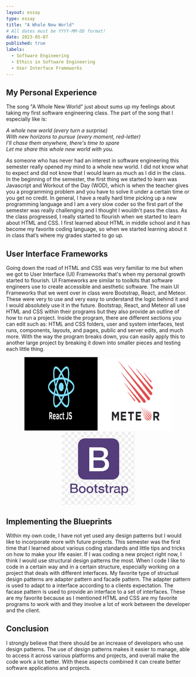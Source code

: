 ```yaml
---
layout: essay
type: essay
title: "A Whole New World"
# All dates must be YYYY-MM-DD format!
date: 2023-05-07
published: true
labels:
  - Software Engineering 
  - Ethics in Software Engineering
  - User Interface Frameworks
---
```



## My Personal Experience


The song "A Whole New World" just about sums up my feelings about taking my first software engineering class. The part of the song that I especially like is: 

*A whole new world (every turn a surprise) <br> 
With new horizons to pursue (every moment, red-letter) <br> 
I'll chase them anywhere, there's time to spare <br> 
Let me share this whole new world with you.<br>*

As someone who has never had an interest in software engineering this semester really opened my mind to a whole new world. I did not know what to expect and did not know that I would learn as much as I did in the class. In the beginning of the semester, the first thing we started to learn was Javascript and Workout of the Day (WOD), which is when the teacher gives you a programming problem and you have to solve it under a certain time or you get no credit. In general, I have a really hard time picking up a new programming language and I am a very slow coder so the first part of the semester was really challenging and I thought I wouldn't pass the class. As the class progressed, I really started to flourish when we started to learn about HTML and CSS. I first learned about HTML in middle school and it has become my favorite coding language, so when we started learning about it in class that’s where my grades started to go up. 

## User Interface Frameworks
Going down the road of HTML and CSS was very familiar to me but when we got to User Interface (UI) Frameworks that's when my personal growth started to flourish. UI Frameworks are similar to toolkits that software engineers use to create accessible and aesthetic software. The main UI Frameworks that we went over in class were Bootstrap, React, and Meteor. These were very to use and very easy to understand the logic behind it and I would absolutely use it in the future. Bootstrap, React, and Meteor all use HTML and CSS within their programs but they also provide an outline of how to run a project. Inside the program, there are different sections you can edit such as: HTML and CSS folders, user and system interfaces, test runs, components, layouts, and pages, public and server edits, and much more. With the way the program breaks down, you can easily apply this to another large project by breaking it down into  smaller pieces and testing each little thing.


<p align="center">
 
  <img width="200" height="200" src="../img/react.png">
     
  <img width="200" height="200" src="../img/meteor.png">
    
  <img width="200" height="200" src="../img/bootstrap.png">
   
</p>


## Implementing the Blueprints

Within my own code, I have not yet used any design patterns but I would like to incorporate more with future projects. This semester was the first time that I learned about various coding standards and little tips and tricks on how to make your life easier. If I was coding a new project right now, I think I would use structural design patterns the most. When I code I like to code in a certain way and in a certain structure, especially working on a project that deals with different interfaces. My favorite type of structual design patterns are adapter pattern and facade pattern. The adapter pattern is used to adapt to a interface according to a clients expectation. The facase pattern is used to provide an interface to a set of interfaces. These are my favorite because as I mentioned HTML and CSS are my favorite programs to work with and they involve a lot of work between the developer and the client. 

## Conclusion

I strongly believe that there should be an increase of developers who use design patterns. The use of design patterns makes it easier to manage, able to access it across various platforms and projects, and overall make the code work a lot better. With these aspects combined it can create better software applications and projects. 

